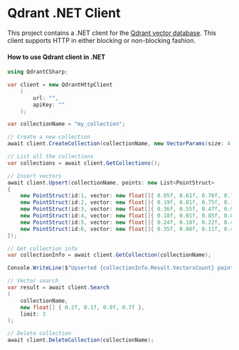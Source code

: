 # Qdrant .NET Client
This project contains a .NET client for the [Qdrant vector database](https://qdrant.tech/). This client supports HTTP in either blocking or non-blocking fashion.

#### How to use Qdrant client in .NET
```csharp
using QdrantCSharp;

var client = new QdrantHttpClient
    (
        url: "", 
        apiKey: ""
    );

var collectionName = "my_collection";

// Create a new collection
await client.CreateCollection(collectionName, new VectorParams(size: 4, distance: Distance.DOT));

// List all the collections
var collections = await client.GetCollections();

// Insert vectors
await client.Upsert(collectionName, points: new List<PointStruct>
{
    new PointStruct(id:1, vector: new float[]{ 0.05f, 0.61f, 0.76f, 0.74f }),
    new PointStruct(id:2, vector: new float[]{ 0.19f, 0.81f, 0.75f, 0.11f }),
    new PointStruct(id:3, vector: new float[]{ 0.36f, 0.55f, 0.47f, 0.94f }),
    new PointStruct(id:4, vector: new float[]{ 0.18f, 0.01f, 0.85f, 0.80f }),
    new PointStruct(id:5, vector: new float[]{ 0.24f, 0.18f, 0.22f, 0.44f }),
    new PointStruct(id:6, vector: new float[]{ 0.35f, 0.08f, 0.11f, 0.44f })
});

// Get collection info
var collectionInfo = await client.GetCollection(collectionName);

Console.WriteLine($"Upserted {collectionInfo.Result.VectorsCount} points");

// Vector search
var result = await client.Search
(
    collectionName,
    new float[] { 0.2f, 0.1f, 0.9f, 0.7f },
    limit: 3
);

// Delete collection
await client.DeleteCollection(collectionName);
```
